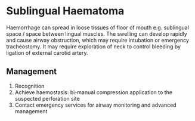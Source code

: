 # Sublingual Haematoma
Haemorrhage can spread in loose tissues of floor of mouth e.g. sublingual space / space between lingual muscles. The swelling can develop rapidly and cause airway obstruction, which may require intubation or emergency tracheostomy. It may require exploration of neck to control bleeding by ligation of external carotid artery.

## Management
1. Recognition
2. Achieve haemostasis: bi-manual compression application to the suspected perforation site
3. Contact emergency services for airway monitoring and advanced management